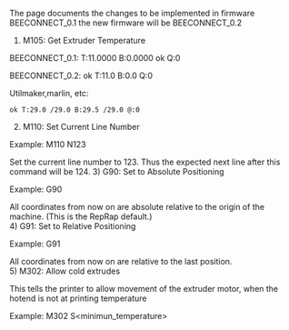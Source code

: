 The page documents the changes to be implemented in firmware BEECONNECT_0.1 the new firmware will be BEECONNECT_0.2 

 
1) M105: Get Extruder Temperature  

BEECONNECT_0.1: 
    T:11.0000 B:0.0000 ok Q:0 

BEECONNECT_0.2: 
    ok T:11.0 B:0.0  Q:0 

Utilmaker,marlin, etc:  

    ok T:29.0 /29.0 B:29.5 /29.0 @:0 

 
2) M110: Set Current Line Number  

Example: M110 N123  

Set the current line number to 123. Thus the expected next line after this command will be 124. 
3) G90: Set to Absolute Positioning  

Example: G90  

All coordinates from now on are absolute relative to the origin of the machine. (This is the RepRap default.)  
4) G91: Set to Relative Positioning  

Example: G91  

All coordinates from now on are relative to the last position.  
5) M302: Allow cold extrudes  

This tells the printer to allow movement of the extruder motor, when the hotend is not at printing temperature  

Example: M302 S<minimun_temperature>
